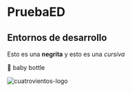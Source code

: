 # PruebaED
## Entornos de desarrollo
Esto es una **negrita** y esto es una _cursiva_

🍼 baby bottle

![cuatrovientos-logo](http://www.cuatrovientos.org/wp-content/uploads/2023/03/logo-cuatrovientos-2-1-300x75.png)
